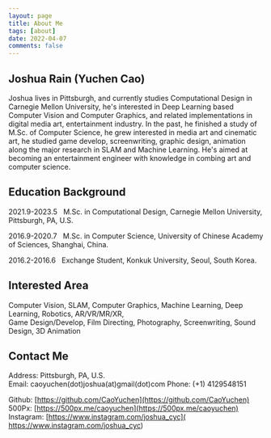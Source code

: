 ```yaml
---
layout: page
title: About Me
tags: [about]
date: 2022-04-07
comments: false
---
```




## Joshua Rain (Yuchen Cao) 
 
Joshua lives in Pittsburgh, and currently studies Computational Design in Carnegie Mellon University, he's interested in Deep Learning based Computer Vision and Computer Graphics, and related implementations in digital media art, entertainment industry. In the past, he finished a study of M.Sc. of Computer Science, he grew interested in media art and cinematic art, he studied game develop, screenwriting, graphic design, animation along the major research in SLAM and Machine Learning. He's aimed at becoming an entertainment engineer with knowledge in combing art and computer science.

## Education Background  

2021.9-2023.5 &nbsp; M.Sc. in Computational Design, Carnegie Mellon University, Pittsburgh, PA, U.S.

2016.9-2020.7 &nbsp; M.Sc. in Computer Science, University of Chinese Academy of Sciences, Shanghai, China. 

2016.2-2016.6 &nbsp; Exchange Student, Konkuk University, Seoul, South Korea.  

## Interested Area 

Computer Vision, SLAM, Computer Graphics, Machine Learning, Deep Learning, Robotics, AR/VR/MR/XR,   
Game Design/Develop, Film Directing, Photography, Screenwriting, Sound Design, 3D Animation


## Contact Me
 
Address: Pittsburgh, PA, U.S.  
Email: caoyuchen(dot)joshua(at)gmail(dot)com 
Phone: (+1) 4129548151  

Github: [https://github.com/CaoYuchen](https://github.com/CaoYuchen)  
500Px: [https://500px.me/caoyuchen](https://500px.me/caoyuchen)  
Instagram: [https://www.instagram.com/joshua_cyc]( https://www.instagram.com/joshua_cyc)
	 
